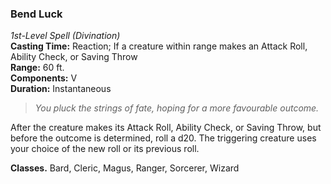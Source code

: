 ### Bend Luck  
*1st-Level Spell (Divination)*  
**Casting Time:** Reaction; If a creature within range makes an Attack Roll, Ability Check, or Saving Throw  
**Range:** 60 ft.  
**Components:** V  
**Duration:** Instantaneous  

> *You pluck the strings of fate, hoping for a more favourable outcome.*

After the creature makes its Attack Roll, Ability Check, or Saving Throw, but before the outcome is determined, roll a d20. The triggering creature uses your choice of the new roll or its previous roll.

**Classes.** Bard, Cleric, Magus, Ranger, Sorcerer, Wizard

